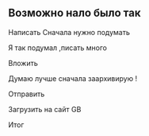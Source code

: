 ## Возможно нало было так
 
 Написать 
 Сначала нужно подумать

 Я так подумал ,писать много
 
 Вложить
 
 Думаю лучше сначала заархивирую !

 Отправить

 Загрузить на сайт GB

 Итог
